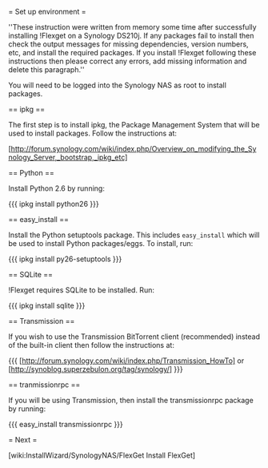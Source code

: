 = Set up environment =

''These instruction were written from memory some time after successfully installing !Flexget on a Synology DS210j. If any packages fail to install then check the output messages for missing dependencies, version numbers, etc, and install the required packages. If you install !Flexget following these instructions then please correct any errors, add missing information and delete this paragraph.''

You will need to be logged into the Synology NAS as root to install packages.

== ipkg ==

The first step is to install ipkg, the Package Management System that will be used to install packages. Follow the instructions at:

[http://forum.synology.com/wiki/index.php/Overview_on_modifying_the_Synology_Server,_bootstrap,_ipkg_etc]

== Python ==

Install Python 2.6 by running:

{{{
ipkg install python26
}}}

== easy_install ==

Install the Python setuptools package. This includes `easy_install` which will be used to install Python packages/eggs. To install, run:

{{{
ipkg install py26-setuptools
}}}

== SQLite ==

!Flexget requires SQLite to be installed. Run:

{{{
ipkg install sqlite
}}}

== Transmission ==

If you wish to use the Transmission BitTorrent client (recommended) instead of the built-in client then follow the instructions at:

{{{
[http://forum.synology.com/wiki/index.php/Transmission_HowTo]
or
[http://synoblog.superzebulon.org/tag/synology/]
}}}

== tranmissionrpc == 

If you will be using Transmission, then install the transmissionrpc package by running:

{{{
easy_install transmissionrpc
}}}

= Next =

[wiki:InstallWizard/SynologyNAS/FlexGet Install FlexGet]

